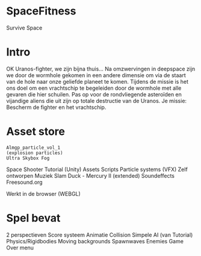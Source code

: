 # SpaceFitness
Survive Space

# Intro
OK Uranos-fighter, we zijn bijna thuis...
Na omzwervingen in deepspace zijn we door de wormhole gekomen in een andere dimensie om via de staart van de hole naar onze geliefde planeet te komen. Tijdens de missie is het ons doel om een vrachtschip te begeleiden door de wormhole met alle gevaren die hier schuilen. Pas op voor de rondvliegende asteroïden en vijandige aliens die uit zijn op totale destructie van de Uranos. 
Je missie: Bescherm de fighter en het vrachtschip.

# Asset store
	Almgp_particle_vol_1
	(explosion particles)
	Ultra Skybox Fog
Space Shooter Tutorial (Unity)
	Assets
	Scripts
Particle systems (VFX)
	Zelf ontworpen
Muziek
	Slam Duck - Mercury II (extended)
Soundeffects
	Freesound.org

Werkt in de browser (WEBGL)

# Spel bevat
2 perspectieven
Score systeem
Animatie
Collision
Simpele AI (van Tutorial)
Physics/Rigidbodies
Moving backgrounds
Spawnwaves
Enemies
Game Over menu
